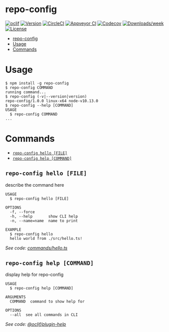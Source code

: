 # repo-config

[![oclif](https://img.shields.io/badge/cli-oclif-brightgreen.svg)](https://oclif.io)
[![Version](https://img.shields.io/npm/v/repo-config.svg)](https://npmjs.org/package/repo-config)
[![CircleCI](https://circleci.com/gh/C45tr0/repo-config/tree/master.svg?style=shield)](https://circleci.com/gh/C45tr0/repo-config/tree/master)
[![Appveyor CI](https://ci.appveyor.com/api/projects/status/github/C45tr0/repo-config?branch=master&svg=true)](https://ci.appveyor.com/project/C45tr0/repo-config/branch/master)
[![Codecov](https://codecov.io/gh/C45tr0/repo-config/branch/master/graph/badge.svg)](https://codecov.io/gh/C45tr0/repo-config)
[![Downloads/week](https://img.shields.io/npm/dw/repo-config.svg)](https://npmjs.org/package/repo-config)
[![License](https://img.shields.io/npm/l/repo-config.svg)](https://github.com/C45tr0/repo-config/blob/master/package.json)

<!-- toc -->
* [repo-config](#repo-config)
* [Usage](#usage)
* [Commands](#commands)
<!-- tocstop -->

# Usage

<!-- usage -->
```sh-session
$ npm install -g repo-config
$ repo-config COMMAND
running command...
$ repo-config (-v|--version|version)
repo-config/1.0.0 linux-x64 node-v10.13.0
$ repo-config --help [COMMAND]
USAGE
  $ repo-config COMMAND
...
```
<!-- usagestop -->

# Commands

<!-- commands -->
* [`repo-config hello [FILE]`](#repo-config-hello-file)
* [`repo-config help [COMMAND]`](#repo-config-help-command)

## `repo-config hello [FILE]`

describe the command here

```
USAGE
  $ repo-config hello [FILE]

OPTIONS
  -f, --force
  -h, --help       show CLI help
  -n, --name=name  name to print

EXAMPLE
  $ repo-config hello
  hello world from ./src/hello.ts!
```

_See code: [commands/hello.ts](https://github.com/C45tr0/repo-config/blob/master/src/commands/hello.ts)_

## `repo-config help [COMMAND]`

display help for repo-config

```
USAGE
  $ repo-config help [COMMAND]

ARGUMENTS
  COMMAND  command to show help for

OPTIONS
  --all  see all commands in CLI
```

_See code: [@oclif/plugin-help](https://github.com/oclif/plugin-help/blob/v2.1.4/src/commands/help.ts)_
<!-- commandsstop -->
